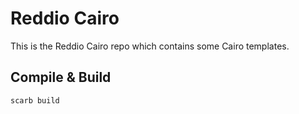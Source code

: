 # Reddio Cairo
This is the Reddio Cairo repo which contains some Cairo templates.

## Compile & Build

```bash
scarb build
```